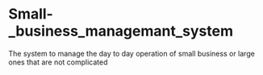 # Small-_business_managemant_system
The system to manage the day to day operation of small business or large ones that are not complicated
